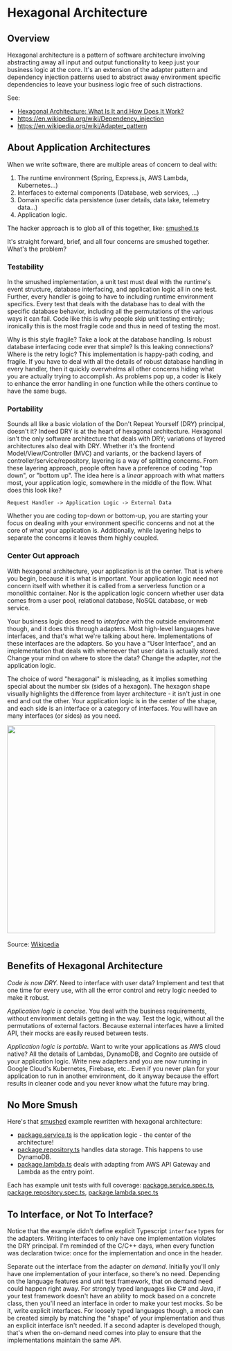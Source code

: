 # Hexagonal Architecture

## Overview

Hexagonal architecture is a pattern of software architecture involving abstracting away all input and output
functionality to keep just your business logic at the core.
It's an extension of the adapter pattern and dependency injection patterns used to abstract away
environment specific dependencies to leave your business logic free of such distractions.

See:
- [Hexagonal Architecture: What Is It and How Does It Work?](https://blog.ndepend.com/hexagonal-architecture/) 
- https://en.wikipedia.org/wiki/Dependency_injection
- https://en.wikipedia.org/wiki/Adapter_pattern

## About Application Architectures

When we write software, there are multiple areas of concern to deal with:

1. The runtime environment (Spring, Express.js, AWS Lambda, Kubernetes…)
2. Interfaces to external components (Database, web services, …)
3. Domain specific data persistence (user details, data lake, telemetry data…)
4. Application logic.

The hacker approach is to glob all of this together, like: [smushed.ts](src/bad/smushed.ts)

It's straight forward, brief, and all four concerns are smushed together. What's the problem?

### Testability

In the smushed implementation, a unit test must deal with the runtime's event structure, database interfacing, and application logic all in one test. 
Further, every handler is going to have to including runtime environment specifics. 
Every test that deals with the database has to deal with the specific database behavior, 
including all the permutations of the various ways it can fail. 
Code like this is why people skip unit testing entirely; ironically this is the most fragile code and thus in need of testing the most.

Why is this style fragile? Take a look at the database handling. Is robust database interfacing code ever that simple? 
Is this leaking connections? Where is the retry logic? This implementation is happy-path coding, and fragile. 
If you have to deal with all the details of robust database handling in every handler, 
then it quickly overwhelms all other concerns hiding what you are actually trying to accomplish.
As problems pop up, a coder is likely to enhance the error handling in one function
while the others continue to have the same bugs.

### Portability

Sounds all like a basic violation of the Don't Repeat Yourself (DRY) principal, doesn't it?
Indeed DRY is at the heart of hexagonal architecture. 
Hexagonal isn't the only software architecture that deals with DRY; variations of layered architectures also deal with DRY.
Whether it's the frontend Model/View/Controller (MVC) and variants, or the backend layers of controller/service/repository,
layering is a way of splitting concerns. 
From these layering approach, people often have a preference of coding "top down", or "bottom up". 
The idea here is a *linear* approach with what matters most, your application logic, somewhere in the middle of the flow. What does this look like?

    Request Handler -> Application Logic -> External Data

Whether you are coding top-down or bottom-up, 
you are starting your focus on dealing with your environment specific concerns and not at the core of what your application is.
Additionally, while layering helps to separate the concerns it leaves them highly coupled.

### Center Out approach

With hexagonal architecture, your application is at the center. 
That is where you begin, because it is what is important. 
Your application logic need not concern itself with whether it is called from a serverless function or a monolithic container. 
Nor is the application logic concern whether user data comes from a user pool, relational database, NoSQL database, or web service. 

Your business logic does need to *interface* with the outside environment though, and it does this through adapters.
Most high-level languages have interfaces, and that's what we're talking about here. 
Implementations of these interfaces are the adapters. So you have a "User Interface", 
and an implementation that deals with whereever that user data is actually stored. 
Change your mind on where to store the data? Change the adapter, *not* the application logic.

The choice of word "hexagonal" is misleading, as it implies something special about the number 
six (sides of a hexagon). The hexagon shape visually highlights the difference from layer architecture - it isn't just in one end and out the other.
Your application logic is in the center of the shape, and each side is an interface or a category of interfaces. 
You will have an many interfaces (or sides) as you need. 

<a href="https://en.wikipedia.org/wiki/Hexagonal_architecture_(software)" style="text-align: center">
  <img src="https://upload.wikimedia.org/wikipedia/commons/7/75/Hexagonal_Architecture.svg" height="480" width="480">
</a><br></br>Source: <a href="https://en.wikipedia.org/wiki/Hexagonal_architecture_(software)">Wikipedia</a>


## Benefits of Hexagonal Architecture

*Code is now DRY.* 
Need to interface with user data? Implement and test that one time for every use, with all the error control and retry logic needed to make it robust.

*Application logic is concise.* 
You deal with the business requirements, without environment details getting in the way. 
Test the logic, without all the permutations of external factors. 
Because external interfaces have a limited API, their mocks are easily reused between tests.

*Application logic is portable.* 
Want to write your applications as AWS cloud native? 
All the details of Lambdas, DynamoDB, and Cognito are outside of your application logic. 
Write new adapters and you are now running in Google Cloud's Kubernetes, Firebase, etc.. 
Even if you never plan for your application to run in another environment, 
do it anyway because the effort results in cleaner code and you never know what the future may bring.

## No More Smush

Here's that [smushed](src/bad/smushed.ts) example rewritten with hexagonal architecture:
- [package.service.ts](src/good/package.service.ts) is the application logic - the center of the architecture!
- [package.repository.ts](src/good/package-repository.ts) handles data storage. This happens to use DynamoDB.
- [package.lambda.ts](src/good/package.lambda.ts) deals with adapting from AWS API Gateway and Lambda as the entry point.

Each has example unit tests with full coverage: [package.service.spec.ts](src/good/package.service.spec.ts), [package.repository.spec.ts](src/good/package-repository.spec.ts), [package.lambda.spec.ts](src/good/package.lambda.spec.ts)

## To Interface, or Not To Interface?

Notice that the example didn't define explicit Typescript `interface` types for the adapters.
Writing interfaces to only have one implementation violates the DRY principal. 
I'm reminded of the C/C++ days, when every function was declaration twice: once for the implementation and once in the header.

Separate out the interface from the adapter *on demand*.
Initially you'll only have one implementation of your interface, so there's no need. 
Depending on the language features and unit test framework, that on demand need could happen right away. 
For strongly typed languages like C# and Java, if your test framework doesn't have an ability to mock based on a concrete class, 
then you'll need an interface in order to make your test mocks. So be it, write explicit interfaces. 
For loosely typed languages though, a mock can be created simply by matching the "shape" of your implementation 
and thus an explicit interface isn't needed. If a second adapter is developed though, 
that's when the on-demand need comes into play to ensure that the implementations maintain the same API.

